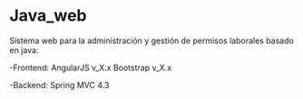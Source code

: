 # Java_web
Sistema web para la administración y gestión de permisos laborales basado en java:

  -Frontend:
    AngularJS v_X.x
    Bootstrap v_X.x
    
  -Backend:
    Spring MVC 4.3
